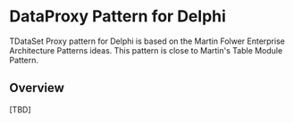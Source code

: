 ﻿# DataProxy Pattern for Delphi

TDataSet Proxy pattern for Delphi is based on the Martin Folwer Enterprise Architecture Patterns ideas. This pattern is close to Martin's Table Module Pattern.

## Overview

[TBD]
